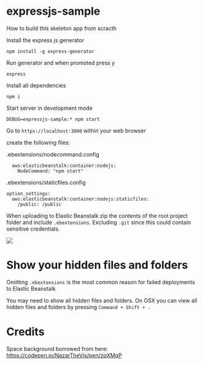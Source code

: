 # expressjs-sample

How to build this skeleton app from scracth


Install the express js generator

```
npm install -g express-generator
```

Run generator and when promoted press y
```
express
```

Install all dependencies
```
npm i
````

Start server in development mode
```
DEBUG=expressjs-sample:* npm start
```

Go to `https://localhost:3000` within your web browser

create the following files:

.ebextensions/nodecommand.config
```
  aws:elasticbeanstalk:container:nodejs:
    NodeCommand: "npm start"
```

.ebextensions/staticfiles.config
```
option_settings:
  aws:elasticbeanstalk:container:nodejs:staticfiles:
    /public: /public
```

When uploading to Elastic Beanstalk zip the contents of the root project
folder and include `.ebextensions`. Excluding `.git` since this could
contain sensitive credentials.

![](https://github.com/ExamProCo/expressjs-sample/blob/master/docs/zipping.jpg)

# Show your hidden files and folders
Omitting `.ebextensions` is the most common reason for failed
deployments to Elastic Beanstalk

You may need to show all hidden files and folders. On OSX you can view all hidden files and folders by pressing `Command + Shift + .`

# Credits

Space background borrowed from here:
https://codepen.io/NazarTheVis/pen/zqXMqP
